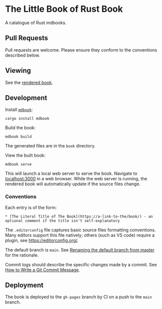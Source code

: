 # The Little Book of Rust Book

A catalogue of Rust mdbooks.

## Pull Requests

Pull requests are welcome. Please ensure they conform to the conventions described below.

## Viewing

See the [rendered book](https://lborb.github.io/book/).

## Development

Install [`mdbook`](https://github.com/rust-lang/mdBook):
```
cargo install mdbook
```

Build the book:
```
mdbook build
```
The generated files are in the `book` directory.

View the built book:
```
mdbook serve
```
This will launch a local web server to serve the book. Navigate to
[localhost:3000](http://localhost:3000/) in a web browser. While the web server
is running, the rendered book will automatically update if the source files
change.

### Conventions

Each entry is of the form:
```
* [The Literal Title of The Book](https://a-link-to-the/book/) - an optional comment if the title isn't self-explanatory
```

The `.editorconfig` file captures basic source files formatting conventions.
Many editors support this file natively; others (such as VS code) require a plugin, see https://editorconfig.org/.

The default branch is `main`. See [Renaming the default branch from master](https://github.com/github/renaming) for the rationale.

Commit logs should describe the specific changes made by a commit. See [How to Write a Git Commit Message](https://chris.beams.io/posts/git-commit/).

## Deployment

The book is deployed to the `gh-pages` branch by CI on a push to the `main`
branch.
